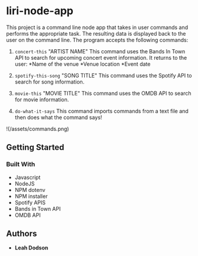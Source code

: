 # liri-node-app

This project is a command line node app that takes in user commands and performs the appropriate task. The resulting data is displayed back to the user on the command line. The program accepts the following commands:

1. `concert-this` "ARTIST NAME"
   This command uses the Bands In Town API to search for upcoming concert event information. It returns to the user:
   *Name of the venue
   *Venue location
   \*Event date

2. `spotify-this-song` "SONG TITLE"
   This command uses the Spotify API to search for song information.
3. `movie-this` "MOVIE TITLE"
   This command uses the OMDB API to search for movie information.
4. `do-what-it-says`
   This command imports commands from a text file and then does what the command says!

!(/assets/commands.png)


## Getting Started

### Built With

-   Javascript
-   NodeJS
-   NPM dotenv
-   NPM installer
-   Spotify APIS
-   Bands in Town API
-   OMDB API

## Authors

-   **Leah Dodson**
